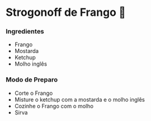 # Strogonoff de Frango :chicken:

### Ingredientes 

- Frango
- Mostarda
- Ketchup
- Molho inglês 

### Modo de Preparo
- Corte o Frango
- Misture o ketchup com a mostarda e o molho inglês
- Cozinhe o Frango com o molho
- Sirva